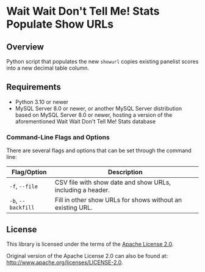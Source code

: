 # Wait Wait Don't Tell Me! Stats Populate Show URLs

## Overview

Python script that populates the new `showurl` copies existing panelist scores into a new decimal table column.

## Requirements

- Python 3.10 or newer
- MySQL Server 8.0 or newer, or another MySQL Server distribution based on MySQL Server 8.0 or newer, hosting a version of the aforementioned Wait Wait Don't Tell Me! Stats database

### Command-Line Flags and Options

There are several flags and options that can be set through the command line:

| Flag/Option | Description |
|---------------|-------------|
| `-f`, `--file` | CSV file with show date and show URLs, including a header. |
| `-b`, `--backfill` | Fill in other show URLs for shows without an existing URL. |

## License

This library is licensed under the terms of the [Apache License 2.0](http://www.apache.org/licenses/LICENSE-2.0).

Original version of the Apache License 2.0 can also be found at: <http://www.apache.org/licenses/LICENSE-2.0>.
